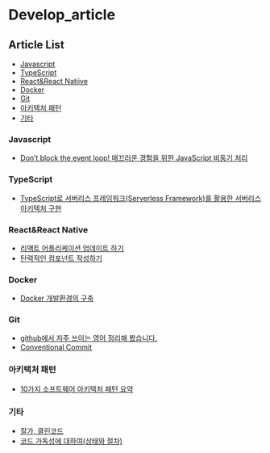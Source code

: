 
# Develop_article

## Article List
- [Javascript](#Javascript)
- [TypeScript](#TypeScript)
- [React&React Natiive](#React_RN)
- [Docker](#Docker)
- [Git](#Git)
- [아키택처 패턴](#Pattern)
- [기타](#etc)

<h3 id="Javascript">Javascript</h3>

- [Don’t block the event loop! 매끄러운 경험을 위한 JavaScript 비동기 처리](https://engineering.linecorp.com/ko/blog/dont-block-the-event-loop/?fbclid=IwAR1aBvoRrQW372ATQkL3sLtFQpW3qKRQWRNYCofU36oYnng17uAPCCqMmho)

<h3 id="TypeScript">TypeScript</h3>

  - [TypeScript로 서버리스 프레임워크(Serverless Framework)를 활용한 서버리스 아키텍처 구현](https://chaewonkong.github.io/posts/serverless-framework-typescript.html)
  
<h3 id="React_RN">React&React Native</h3>

  - [리액트 어플리케이션 업데이트 하기](https://seokjun.kim/how-to-update-your-react-application/)
  - [탄력적인 컴포넌트 작성하기](https://overreacted.io/ko/writing-resilient-components/)

<h3 id="Docker">Docker</h3>

  - [Docker 개발환경의 구축](https://brunch.co.kr/@sokoban/30#comment)

<h3 id="Git">Git</h3>

  - [github에서 자주 쓰이는 영어 정리해 봤습니다.](https://tagilog.tistory.com/588)
  - [Conventional Commit](https://www.conventionalcommits.org/en/v1.0.0/)

<h3 id="Pattern">아키택처 패턴</h3>

  - [10가지 소프트웨어 아키텍처 패턴 요약](https://mingrammer.com/translation-10-common-software-architectural-patterns-in-a-nutshell/)

<h3 id="etc">기타</h3>

  - [잘가, 클린코드](https://overreacted.io/ko/goodbye-clean-code/?fbclid=IwAR1OoRQfHG0700ygG-BmviLBcTHA5Jvwl7azTtQm__J5qQelzyWlDlFwpz0)
  - [코드 가독성에 대하여(상태와 절차)](https://engineering.linecorp.com/ko/blog/code-readability-vol3/)

